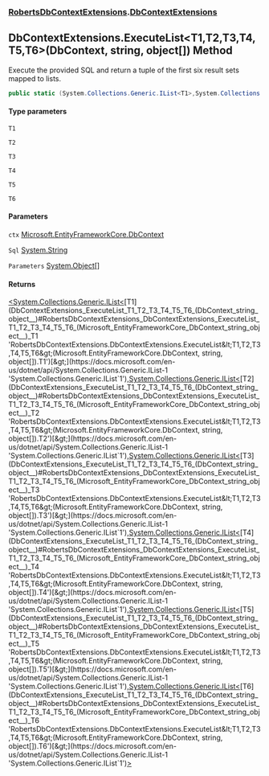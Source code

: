 ### [RobertsDbContextExtensions](RobertsDbContextExtensions 'RobertsDbContextExtensions').[DbContextExtensions](DbContextExtensions 'RobertsDbContextExtensions.DbContextExtensions')
## DbContextExtensions.ExecuteList&lt;T1,T2,T3,T4,T5,T6&gt;(DbContext, string, object[]) Method
Execute the provided SQL and return a tuple of the 
first six result sets mapped to lists.
```csharp
public static (System.Collections.Generic.IList<T1>,System.Collections.Generic.IList<T2>,System.Collections.Generic.IList<T3>,System.Collections.Generic.IList<T4>,System.Collections.Generic.IList<T5>,System.Collections.Generic.IList<T6>) ExecuteList<T1,T2,T3,T4,T5,T6>(this Microsoft.EntityFrameworkCore.DbContext ctx, string Sql, params object[] Parameters);
```
#### Type parameters
<a name='RobertsDbContextExtensions_DbContextExtensions_ExecuteList_T1_T2_T3_T4_T5_T6_(Microsoft_EntityFrameworkCore_DbContext_string_object__)_T1'></a>
`T1`  
  
<a name='RobertsDbContextExtensions_DbContextExtensions_ExecuteList_T1_T2_T3_T4_T5_T6_(Microsoft_EntityFrameworkCore_DbContext_string_object__)_T2'></a>
`T2`  
  
<a name='RobertsDbContextExtensions_DbContextExtensions_ExecuteList_T1_T2_T3_T4_T5_T6_(Microsoft_EntityFrameworkCore_DbContext_string_object__)_T3'></a>
`T3`  
  
<a name='RobertsDbContextExtensions_DbContextExtensions_ExecuteList_T1_T2_T3_T4_T5_T6_(Microsoft_EntityFrameworkCore_DbContext_string_object__)_T4'></a>
`T4`  
  
<a name='RobertsDbContextExtensions_DbContextExtensions_ExecuteList_T1_T2_T3_T4_T5_T6_(Microsoft_EntityFrameworkCore_DbContext_string_object__)_T5'></a>
`T5`  
  
<a name='RobertsDbContextExtensions_DbContextExtensions_ExecuteList_T1_T2_T3_T4_T5_T6_(Microsoft_EntityFrameworkCore_DbContext_string_object__)_T6'></a>
`T6`  
  
#### Parameters
<a name='RobertsDbContextExtensions_DbContextExtensions_ExecuteList_T1_T2_T3_T4_T5_T6_(Microsoft_EntityFrameworkCore_DbContext_string_object__)_ctx'></a>
`ctx` [Microsoft.EntityFrameworkCore.DbContext](https://docs.microsoft.com/en-us/dotnet/api/Microsoft.EntityFrameworkCore.DbContext 'Microsoft.EntityFrameworkCore.DbContext')  
  
<a name='RobertsDbContextExtensions_DbContextExtensions_ExecuteList_T1_T2_T3_T4_T5_T6_(Microsoft_EntityFrameworkCore_DbContext_string_object__)_Sql'></a>
`Sql` [System.String](https://docs.microsoft.com/en-us/dotnet/api/System.String 'System.String')  
  
<a name='RobertsDbContextExtensions_DbContextExtensions_ExecuteList_T1_T2_T3_T4_T5_T6_(Microsoft_EntityFrameworkCore_DbContext_string_object__)_Parameters'></a>
`Parameters` [System.Object](https://docs.microsoft.com/en-us/dotnet/api/System.Object 'System.Object')[[]](https://docs.microsoft.com/en-us/dotnet/api/System.Array 'System.Array')  
  
#### Returns
[&lt;](https://docs.microsoft.com/en-us/dotnet/api/System.ValueTuple 'System.ValueTuple')[System.Collections.Generic.IList&lt;](https://docs.microsoft.com/en-us/dotnet/api/System.Collections.Generic.IList-1 'System.Collections.Generic.IList`1')[T1](DbContextExtensions_ExecuteList_T1_T2_T3_T4_T5_T6_(DbContext_string_object__)#RobertsDbContextExtensions_DbContextExtensions_ExecuteList_T1_T2_T3_T4_T5_T6_(Microsoft_EntityFrameworkCore_DbContext_string_object__)_T1 'RobertsDbContextExtensions.DbContextExtensions.ExecuteList&lt;T1,T2,T3,T4,T5,T6&gt;(Microsoft.EntityFrameworkCore.DbContext, string, object[]).T1')[&gt;](https://docs.microsoft.com/en-us/dotnet/api/System.Collections.Generic.IList-1 'System.Collections.Generic.IList`1')[,](https://docs.microsoft.com/en-us/dotnet/api/System.ValueTuple 'System.ValueTuple')[System.Collections.Generic.IList&lt;](https://docs.microsoft.com/en-us/dotnet/api/System.Collections.Generic.IList-1 'System.Collections.Generic.IList`1')[T2](DbContextExtensions_ExecuteList_T1_T2_T3_T4_T5_T6_(DbContext_string_object__)#RobertsDbContextExtensions_DbContextExtensions_ExecuteList_T1_T2_T3_T4_T5_T6_(Microsoft_EntityFrameworkCore_DbContext_string_object__)_T2 'RobertsDbContextExtensions.DbContextExtensions.ExecuteList&lt;T1,T2,T3,T4,T5,T6&gt;(Microsoft.EntityFrameworkCore.DbContext, string, object[]).T2')[&gt;](https://docs.microsoft.com/en-us/dotnet/api/System.Collections.Generic.IList-1 'System.Collections.Generic.IList`1')[,](https://docs.microsoft.com/en-us/dotnet/api/System.ValueTuple 'System.ValueTuple')[System.Collections.Generic.IList&lt;](https://docs.microsoft.com/en-us/dotnet/api/System.Collections.Generic.IList-1 'System.Collections.Generic.IList`1')[T3](DbContextExtensions_ExecuteList_T1_T2_T3_T4_T5_T6_(DbContext_string_object__)#RobertsDbContextExtensions_DbContextExtensions_ExecuteList_T1_T2_T3_T4_T5_T6_(Microsoft_EntityFrameworkCore_DbContext_string_object__)_T3 'RobertsDbContextExtensions.DbContextExtensions.ExecuteList&lt;T1,T2,T3,T4,T5,T6&gt;(Microsoft.EntityFrameworkCore.DbContext, string, object[]).T3')[&gt;](https://docs.microsoft.com/en-us/dotnet/api/System.Collections.Generic.IList-1 'System.Collections.Generic.IList`1')[,](https://docs.microsoft.com/en-us/dotnet/api/System.ValueTuple 'System.ValueTuple')[System.Collections.Generic.IList&lt;](https://docs.microsoft.com/en-us/dotnet/api/System.Collections.Generic.IList-1 'System.Collections.Generic.IList`1')[T4](DbContextExtensions_ExecuteList_T1_T2_T3_T4_T5_T6_(DbContext_string_object__)#RobertsDbContextExtensions_DbContextExtensions_ExecuteList_T1_T2_T3_T4_T5_T6_(Microsoft_EntityFrameworkCore_DbContext_string_object__)_T4 'RobertsDbContextExtensions.DbContextExtensions.ExecuteList&lt;T1,T2,T3,T4,T5,T6&gt;(Microsoft.EntityFrameworkCore.DbContext, string, object[]).T4')[&gt;](https://docs.microsoft.com/en-us/dotnet/api/System.Collections.Generic.IList-1 'System.Collections.Generic.IList`1')[,](https://docs.microsoft.com/en-us/dotnet/api/System.ValueTuple 'System.ValueTuple')[System.Collections.Generic.IList&lt;](https://docs.microsoft.com/en-us/dotnet/api/System.Collections.Generic.IList-1 'System.Collections.Generic.IList`1')[T5](DbContextExtensions_ExecuteList_T1_T2_T3_T4_T5_T6_(DbContext_string_object__)#RobertsDbContextExtensions_DbContextExtensions_ExecuteList_T1_T2_T3_T4_T5_T6_(Microsoft_EntityFrameworkCore_DbContext_string_object__)_T5 'RobertsDbContextExtensions.DbContextExtensions.ExecuteList&lt;T1,T2,T3,T4,T5,T6&gt;(Microsoft.EntityFrameworkCore.DbContext, string, object[]).T5')[&gt;](https://docs.microsoft.com/en-us/dotnet/api/System.Collections.Generic.IList-1 'System.Collections.Generic.IList`1')[,](https://docs.microsoft.com/en-us/dotnet/api/System.ValueTuple 'System.ValueTuple')[System.Collections.Generic.IList&lt;](https://docs.microsoft.com/en-us/dotnet/api/System.Collections.Generic.IList-1 'System.Collections.Generic.IList`1')[T6](DbContextExtensions_ExecuteList_T1_T2_T3_T4_T5_T6_(DbContext_string_object__)#RobertsDbContextExtensions_DbContextExtensions_ExecuteList_T1_T2_T3_T4_T5_T6_(Microsoft_EntityFrameworkCore_DbContext_string_object__)_T6 'RobertsDbContextExtensions.DbContextExtensions.ExecuteList&lt;T1,T2,T3,T4,T5,T6&gt;(Microsoft.EntityFrameworkCore.DbContext, string, object[]).T6')[&gt;](https://docs.microsoft.com/en-us/dotnet/api/System.Collections.Generic.IList-1 'System.Collections.Generic.IList`1')[&gt;](https://docs.microsoft.com/en-us/dotnet/api/System.ValueTuple 'System.ValueTuple')  
